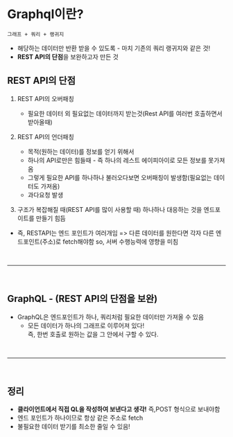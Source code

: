 # Graphql이란?

`그래프 + 쿼리 + 랭귀지`  
- 해당하는 데이터만 반환 받을 수 있도록 - 마치 기존의 쿼리 랭귀지와 같은 것!
- **REST API의 단점**을 보완하고자 만든 것

## REST API의 단점

1. REST API의 오버패칭
    - 필요한 데이터 외 필요없는 데이터까지 받는것(Rest API를 여러번 호출하면서 받아올때)

2. REST API의 언더패칭
    - 목적(원하는 데이터)를 정보를 얻기 위해서 
    - 하나의 API로만은 힘들때 - 즉 하나의 레스트 에이피아이로 모든 정보를 못가져옴
    - 그렇게 필요한 API를 하나하나 불러오다보면 오버패칭이 발생함(필요없는 데이터도 가져옴)
    - 과다요청 발생
3. 구조가 복잡해질 때(REST API를 많이 사용할 때) 하나하나 대응하는 것을 엔드포이트를 만들기 힘듬

- 즉, RESTAPI는 엔드 포인트가 여러개임 => 다른 데이터를 원한다면 각자 다른 엔드포인트(주소)로 fetch해야함
so, 서버 수행능력에 영향을 미침

</br>
<hr>
</br>

## GraphQL - (REST API의 단점을 보완)
- GraphQL은 엔드포인트가 하나, 쿼리처럼 필요한 데이터만 가져올 수 있음  
    - 모든 데이터가 하나의 그래프로 이루어져 있다!  
즉, 한번 호출로 원하는 값을 그 안에서 구할 수 있다.

</br>
<hr>
</br>

## 정리

- **클라이언트에서 직접 QL을 작성하여 보낸다고 생각!** 즉,POST 형식으로 보내야함
- 엔드 포인트가 하나이므로 항상 같은 주소로 fetch
- 불필요한 데이터 받기를 최소한 줄일 수 있음!



